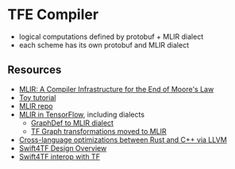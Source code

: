 # TFE Compiler

- logical computations defined by protobuf + MLIR dialect
- each scheme has its own protobuf and MLIR dialect

## Resources

- [MLIR: A Compiler Infrastructure for the End of Moore's Law](https://arxiv.org/abs/2002.11054)
- [Toy tutorial](https://mlir.llvm.org/docs/Tutorials/Toy/)
- [MLIR repo](https://github.com/llvm/llvm-project/tree/master/mlir)
- [MLIR in TensorFlow](https://github.com/tensorflow/tensorflow/tree/master/tensorflow/compiler/mlir), including dialects
  - [GraphDef to MLIR dialect](https://github.com/tensorflow/tensorflow/tree/master/tensorflow/compiler/mlir/tensorflow/translate)
  - [TF Graph transformations moved to MLIR](https://github.com/tensorflow/tensorflow/tree/master/tensorflow/compiler/mlir/tensorflow/transforms)
- [Cross-language optimizations between Rust and C++ via LLVM](http://blog.llvm.org/2019/09/closing-gap-cross-language-lto-between.html)
- [Swift4TF Design Overview](https://github.com/tensorflow/swift/blob/master/docs/DesignOverview.md)
- [Swift4TF interop with TF](https://github.com/tensorflow/swift/blob/master/docs/GraphProgramExtraction.md)
